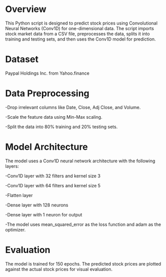 # Overview
This Python script is designed to predict stock prices using Convolutional Neural Networks (Conv1D) for one-dimensional data. The script imports stock market data from a CSV file, preprocesses the data, splits it into training and testing sets, and then uses the Conv1D model for prediction.

# Dataset
Paypal Holdings Inc. from Yahoo.finance

# Data Preprocessing

-Drop irrelevant columns like Date, Close, Adj Close, and Volume.

-Scale the feature data using Min-Max scaling.

-Split the data into 80% training and 20% testing sets.

# Model Architecture
The model uses a Conv1D neural network architecture with the following layers:

  -Conv1D layer with 32 filters and kernel size 3
  
  -Conv1D layer with 64 filters and kernel size 5
  
  -Flatten layer
  
  -Dense layer with 128 neurons
  
  -Dense layer with 1 neuron for output
  
  -The model uses mean_squared_error as the loss function and adam as the optimizer.

# Evaluation
The model is trained for 150 epochs. The predicted stock prices are plotted against the actual stock prices for visual evaluation.

